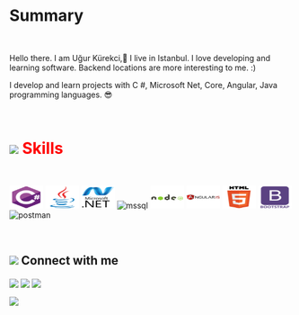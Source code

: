 <h1> Summary</h1><br/>
<p>Hello there. I am Uğur Kürekci,👋 I live in Istanbul. I love developing and learning software. Backend locations are more interesting to me. :) 

I develop and learn projects with C #, Microsoft Net, Core, Angular, Java programming languages. &#x1F60E;</p> <br/>

<h1  style="color:red"><img src = "https://media2.giphy.com/media/QssGEmpkyEOhBCb7e1/giphy.gif?cid=ecf05e47a0n3gi1bfqntqmob8g9aid1oyj2wr3ds3mg700bl&rid=giphy.gif" width = "60">  Skills</h1><br/>

<p >
 
 <img src="https://raw.githubusercontent.com/devicons/devicon/master/icons/csharp/csharp-original.svg" alt="csharp" width="60" height="40"/> 
 <img src="https://raw.githubusercontent.com/devicons/devicon/master/icons/java/java-original.svg" alt="java" width="60" height="40"/> 
 <img src="https://raw.githubusercontent.com/devicons/devicon/master/icons/dot-net/dot-net-original-wordmark.svg" alt="dotnet" width="60" height="40"/> 
 <img src="https://cdn.worldvectorlogo.com/logos/microsoft-sql-server.svg" alt="mssql" width="60" height="40"/>
 <img src="https://raw.githubusercontent.com/devicons/devicon/master/icons/nodejs/nodejs-original-wordmark.svg" alt="nodejs" width="60" height="40"/>
 <img src="https://raw.githubusercontent.com/devicons/devicon/master/icons/angularjs/angularjs-original-wordmark.svg" alt="angularjs" width="60" height="40"/>
 <img src="https://raw.githubusercontent.com/devicons/devicon/master/icons/html5/html5-original-wordmark.svg" alt="html5" width="60" height="40"/> 
 <img src="https://raw.githubusercontent.com/devicons/devicon/master/icons/bootstrap/bootstrap-plain-wordmark.svg" alt="bootstrap" width="60" height="40"/> 
 <img src="https://www.vectorlogo.zone/logos/getpostman/getpostman-icon.svg" alt="postman" width="60" height="40"/> </p> <br/>
 

<h2 ><img src='https://raw.githubusercontent.com/ShahriarShafin/ShahriarShafin/main/Assets/handshake.gif' width="100px"> Connect with me</h2>




<p >
<a href = "https://www.linkedin.com/in/ugurkurekci">   <img width = '50px' align= 'center' src="https://raw.githubusercontent.com/rahulbanerjee26/githubAboutMeGenerator/main/icons/linked-in-alt.svg"/></a> 
<a href = 'https://www.twitter.com/ugurkurekci98'> <img width = '50px' align= 'center' src="https://raw.githubusercontent.com/rahulbanerjee26/githubAboutMeGenerator/main/icons/twitter.svg"/></a> 
<a href = 'https://www.github.com/ugurkurekci'> <img width = '50px' align= 'center' src="https://raw.githubusercontent.com/rahulbanerjee26/githubAboutMeGenerator/main/icons/github.svg"/></a> 
 
 <a href = " mailto:4zafercaliskan@gmail.com">   <img width = '50px' align= 'center' src="https://camo.githubusercontent.com/c9a89a6426081483aa6cd371bdecae44045961437b349ea97097d476978436f4/68747470733a2f2f63646e2e6a7364656c6976722e6e65742f6e706d2f73696d706c652d69636f6e734076332f69636f6e732f676d61696c2e737667"/></a> 
 


</p>



